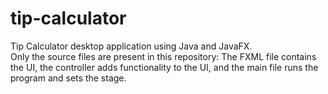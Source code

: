 # tip-calculator
Tip Calculator desktop application using Java and JavaFX.  
Only the source files are present in this repository: The FXML file contains the UI, the controller adds functionality to the UI, and the main file runs the program and sets the stage.
